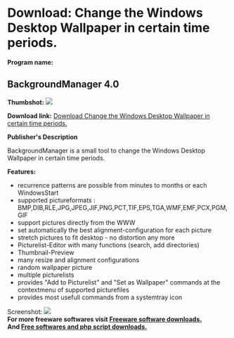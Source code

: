 # Download: Change the Windows Desktop Wallpaper in certain time periods.

**Program name:**

## BackgroundManager 4.0

  
**Thumbshot:** ![](http://www.freewarefiles.com/screenshot/bgmanager4_md.gif)   
  
**Download link:** [Download Change the Windows Desktop Wallpaper in certain time periods.](http://freesoftwares.boysofts.com/BackgroundManager_program_23240.html)  
  


**Publisher's Description**  
  


BackgroundManager is a small tool to change the Windows Desktop Wallpaper in certain time periods. 

**Features:**

  * recurrence patterns are possible from minutes to months or each WindowsStart 
  * supported pictureformats : BMP,DIB,RLE,JPG,JPEG,JIF,PNG,PCT,TIF,EPS,TGA,WMF,EMF,PCX,PGM,GIF 
  * support pictures directly from the WWW 
  * set automatically the best alignment-configuration for each picture 
  * stretch pictures to fit desktop - no distortion any more 
  * Picturelist-Editor with many functions (search, add directories) 
  * Thumbnail-Preview 
  * many resize and alignment configurations 
  * random wallpaper picture 
  * multiple picturelists 
  * provides "Add to Picturelist" and "Set as Wallpaper" commands at the contextmenu of supported picturefiles 
  * provides most usefull commands from a systemtray icon 

  
  
Screenshot: ![](http://www.freewarefiles.com/screenshot/bgmanager4.gif)   
**For more freeware softwares visit [Freeware software downloads.](http://freesoftwares.boysofts.com/)**   
**And [Free softwares and php script downloads.](http://www.boysofts.com/)**
